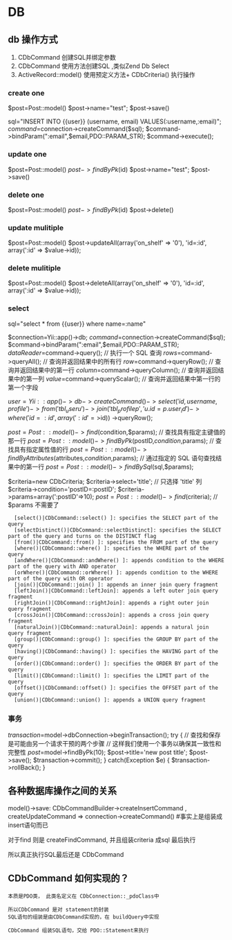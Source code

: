 # DB

## db 操作方式

  1. CDbCommand 创建SQL并绑定参数
  2. CDbCommand 使用方法创建SQL ,类似Zend Db Select
  3. ActiveRecord::model() 使用预定义方法+ CDbCriteria() 执行操作


### create one

  $post=Post::model()
  $post->name="test";
  $post->save()



  sql="INSERT INTO {{user}} (username, email) VALUES(:username,:email)";
  $command=$connection->createCommand($sql);
  $command->bindParam(":email",$email,PDO::PARAM_STR);
  $command->execute();

### update one

  $post=Post::model()
  $post->findByPk($id)
  $post->name="test";
  $post->save()

### delete one
  $post=Post::model()
  $post->findByPk($id)
  $post->delete()


### update mulitiple

  $post=Post::model()
  $post->updateAll(array('on_shelf' => '0'), 'id=:id', array(':id' => $value->id));



### delete mulitiple
  $post=Post::model()
  $post->deleteAll(array('on_shelf' => '0'), 'id=:id', array(':id' => $value->id));



### select
  sql="select * from  {{user}} where name=:name"

  $connection=Yii::app()->db;
  $command=$connection->createCommand($sql);
  $command->bindParam(":email",$email,PDO::PARAM_STR);
  $dataReader=$command->query();   // 执行一个 SQL 查询
  $rows=$command->queryAll();      // 查询并返回结果中的所有行
  $row=$command->queryRow();       // 查询并返回结果中的第一行
  $column=$command->queryColumn(); // 查询并返回结果中的第一列
  $value=$command->queryScalar();  // 查询并返回结果中第一行的第一个字段



  $user = Yii::app()->db->createCommand()
    ->select('id, username, profile')
    ->from('tbl_user u')
    ->join('tbl_profile p', 'u.id=p.user_id')
    ->where('id=:id', array(':id'=>$id))
    ->queryRow();


  $post=Post::model()->find($condition,$params);
  // 查找具有指定主键值的那一行
  $post=Post::model()->findByPk($postID,$condition,$params);
  // 查找具有指定属性值的行
  $post=Post::model()->findByAttributes($attributes,$condition,$params);
  // 通过指定的 SQL 语句查找结果中的第一行
  $post=Post::model()->findBySql($sql,$params);

  $criteria=new CDbCriteria;
  $criteria->select='title';  // 只选择 'title' 列
  $criteria->condition='postID=:postID';
  $criteria->params=array(':postID'=>10);
  $post=Post::model()->find($criteria); // $params 不需要了


      [select()|CDbCommand::select() ]: specifies the SELECT part of the query
      [selectDistinct()|CDbCommand::selectDistinct]: specifies the SELECT part of the query and turns on the DISTINCT flag
      [from()|CDbCommand::from() ]: specifies the FROM part of the query
      [where()|CDbCommand::where() ]: specifies the WHERE part of the query
      [andWhere()|CDbCommand::andWhere() ]: appends condition to the WHERE part of the query with AND operator
      [orWhere()|CDbCommand::orWhere() ]: appends condition to the WHERE part of the query with OR operator
      [join()|CDbCommand::join() ]: appends an inner join query fragment
      [leftJoin()|CDbCommand::leftJoin]: appends a left outer join query fragment
      [rightJoin()|CDbCommand::rightJoin]: appends a right outer join query fragment
      [crossJoin()|CDbCommand::crossJoin]: appends a cross join query fragment
      [naturalJoin()|CDbCommand::naturalJoin]: appends a natural join query fragment
      [group()|CDbCommand::group() ]: specifies the GROUP BY part of the query
      [having()|CDbCommand::having() ]: specifies the HAVING part of the query
      [order()|CDbCommand::order() ]: specifies the ORDER BY part of the query
      [limit()|CDbCommand::limit() ]: specifies the LIMIT part of the query
      [offset()|CDbCommand::offset() ]: specifies the OFFSET part of the query
      [union()|CDbCommand::union() ]: appends a UNION query fragment


### 事务
  $transaction=$model->dbConnection->beginTransaction();
  try
  {
    // 查找和保存是可能由另一个请求干预的两个步骤
    // 这样我们使用一个事务以确保其一致性和完整性
    $post=$model->findByPk(10);
    $post->title='new post title';
    $post->save();
    $transaction->commit();
  }
  catch(Exception $e)
  {
    $transaction->rollBack();
  }




## 各种数据库操作之间的关系
model()->save:
  CDbCommandBuilder->createInsertCommand , createUpdateCommand
  =>   connection->createCommand()  #事实上是组装成 insert语句而已

  对于find 则是  createFindCommand, 并且组装criteria 成sql 最后执行


  所以真正执行SQL最后还是  CDbCommand

##  CDbCommand 如何实现的？
    本质是PDO类， 此类名定义在 CDbConnection::_pdoClass中

    所以CDbCommand 是对 statement的封装
    SQL语句的组装是由CDbCommand实现的，在 buildQuery中实现

    CDbCommand 组装SQL语句，交给 PDO::Statement来执行


